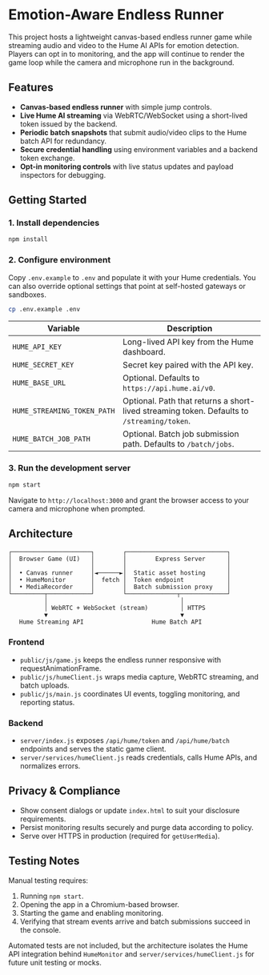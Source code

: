 # Emotion-Aware Endless Runner

This project hosts a lightweight canvas-based endless runner game while streaming audio and video to the Hume AI APIs for emotion detection. Players can opt in to monitoring, and the app will continue to render the game loop while the camera and microphone run in the background.

## Features

- **Canvas-based endless runner** with simple jump controls.
- **Live Hume AI streaming** via WebRTC/WebSocket using a short-lived token issued by the backend.
- **Periodic batch snapshots** that submit audio/video clips to the Hume batch API for redundancy.
- **Secure credential handling** using environment variables and a backend token exchange.
- **Opt-in monitoring controls** with live status updates and payload inspectors for debugging.

## Getting Started

### 1. Install dependencies

```bash
npm install
```

### 2. Configure environment

Copy `.env.example` to `.env` and populate it with your Hume credentials. You can also override optional settings that point at self-hosted gateways or sandboxes.

```bash
cp .env.example .env
```

| Variable | Description |
| --- | --- |
| `HUME_API_KEY` | Long-lived API key from the Hume dashboard. |
| `HUME_SECRET_KEY` | Secret key paired with the API key. |
| `HUME_BASE_URL` | Optional. Defaults to `https://api.hume.ai/v0`. |
| `HUME_STREAMING_TOKEN_PATH` | Optional. Path that returns a short-lived streaming token. Defaults to `/streaming/token`. |
| `HUME_BATCH_JOB_PATH` | Optional. Batch job submission path. Defaults to `/batch/jobs`. |

### 3. Run the development server

```bash
npm start
```

Navigate to `http://localhost:3000` and grant the browser access to your camera and microphone when prompted.

## Architecture

```
┌──────────────────────┐        ┌────────────────────────────┐
│  Browser Game (UI)   │        │        Express Server      │
│                      │        │                            │
│  • Canvas runner     │◄──────►│  Static asset hosting      │
│  • HumeMonitor       │  fetch │  Token endpoint            │
│  • MediaRecorder     │        │  Batch submission proxy    │
└─────────┬────────────┘        └──────────────┬─────────────┘
          │                                     │
          │ WebRTC + WebSocket (stream)         │ HTTPS
          ▼                                     ▼
   Hume Streaming API                   Hume Batch API
```

### Frontend

- `public/js/game.js` keeps the endless runner responsive with requestAnimationFrame.
- `public/js/humeClient.js` wraps media capture, WebRTC streaming, and batch uploads.
- `public/js/main.js` coordinates UI events, toggling monitoring, and reporting status.

### Backend

- `server/index.js` exposes `/api/hume/token` and `/api/hume/batch` endpoints and serves the static game client.
- `server/services/humeClient.js` reads credentials, calls Hume APIs, and normalizes errors.

## Privacy & Compliance

- Show consent dialogs or update `index.html` to suit your disclosure requirements.
- Persist monitoring results securely and purge data according to policy.
- Serve over HTTPS in production (required for `getUserMedia`).

## Testing Notes

Manual testing requires:

1. Running `npm start`.
2. Opening the app in a Chromium-based browser.
3. Starting the game and enabling monitoring.
4. Verifying that stream events arrive and batch submissions succeed in the console.

Automated tests are not included, but the architecture isolates the Hume API integration behind `HumeMonitor` and `server/services/humeClient.js` for future unit testing or mocks.
